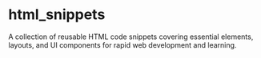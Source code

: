 # html_snippets
A collection of reusable HTML code snippets covering essential elements, layouts, and UI components for rapid web development and learning.
